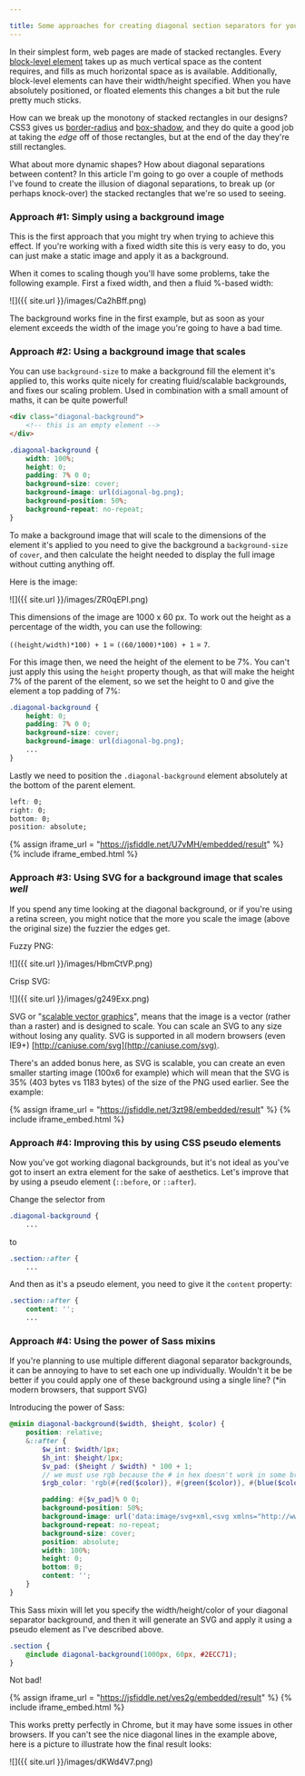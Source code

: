```yaml
---

title: Some approaches for creating diagonal section separators for your website
---
```


In their simplest form, web pages are made of stacked rectangles. Every [block-level element](https://developer.mozilla.org/en-US/docs/Web/HTML/Block-level_elements) takes up as much vertical space as the content requires, and fills as much horizontal space as is available. Additionally, block-level elements can have their width/height specified. When you have absolutely positioned, or floated elements this changes a bit but the rule pretty much sticks.

<!-- more -->

How can we break up the monotony of stacked rectangles in our designs? CSS3 gives us [border-radius](https://developer.mozilla.org/en-US/docs/Web/CSS/border-radius) and [box-shadow](https://developer.mozilla.org/en-US/docs/Web/CSS/box-shadow), and they do quite a good job at taking the *edge* off of those rectangles, but at the end of the day they're still rectangles.

What about more dynamic shapes? How about diagonal separations between content? In this article I'm going to go over a couple of methods I've found to create the illusion of diagonal separations, to break up (or perhaps knock-over) the stacked rectangles that we're so used to seeing.


### Approach #1: Simply using a background image

This is the first approach that you might try when trying to achieve this effect. If you're working with a fixed width site this is very easy to do, you can just make a static image and apply it as a background.

When it comes to scaling though you'll have some problems, take the following example. First a fixed width, and then a fluid %-based width:

![]({{ site.url }}/images/Ca2hBff.png)

The background works fine in the first example, but as soon as your element exceeds the width of the image you're going to have a bad time.

### Approach #2: Using a background image that scales

You can use `background-size` to make a background fill the element it's applied to, this works quite nicely for creating fluid/scalable backgrounds, and fixes our scaling problem. Used in combination with a small amount of maths, it can be quite powerful!

```html
<div class="diagonal-background">
    <!-- this is an empty element -->
</div>
```

```css
.diagonal-background {
    width: 100%;
    height: 0;
    padding: 7% 0 0;
    background-size: cover;
    background-image: url(diagonal-bg.png);
    background-position: 50%;
    background-repeat: no-repeat;
}
```

To make a background image that will scale to the dimensions of the element it's applied to you need to give the background a `background-size` of `cover`, and then calculate the height needed to display the full image without cutting anything off.

Here is the image:

![]({{ site.url }}/images/ZR0qEPI.png)

This dimensions of the image are 1000 x 60 px. To work out the height as a percentage of the width, you can use the following:

`((height/width)*100) + 1` = `((60/1000)*100) + 1` = `7`.

For this image then, we need the height of the element to be 7%. You can't just apply this using the `height` property though, as that will make the height 7% of the parent of the element, so we set the height to 0 and give the element a top padding of 7%:

```css
.diagonal-background {
    height: 0;
    padding: 7% 0 0;
    background-size: cover;
    background-image: url(diagonal-bg.png);
    ...
}
```

Lastly we need to position the `.diagonal-background` element absolutely at the bottom of the parent element.

```css
left: 0;
right: 0;
bottom: 0;
position: absolute;
```

{% assign iframe_url = "https://jsfiddle.net/U7vMH/embedded/result" %}
{% include iframe_embed.html %}

### Approach #3: Using SVG for a background image that scales _well_

If you spend any time looking at the diagonal background, or if you're using a retina screen, you might notice that the more you scale the image (above the original size) the fuzzier the edges get.

Fuzzy PNG:

![]({{ site.url }}/images/HbmCtVP.png)

Crisp SVG:

![]({{ site.url }}/images/g249Exx.png)

SVG or "[scalable vector graphics](http://en.wikipedia.org/wiki/Scalable_Vector_Graphics)", means that the image is a vector (rather than a raster) and is designed to scale. You can scale an SVG to any size without losing any quality. SVG is supported in all modern browsers (even IE9+) [http://caniuse.com/svg](http://caniuse.com/svg).

There's an added bonus here, as SVG is scalable, you can create an even smaller starting image (100x6 for example) which will mean that the SVG is 35% (403 bytes vs 1183 bytes) of the size of the PNG used earlier. See the example:

{% assign iframe_url = "https://jsfiddle.net/3zt98/embedded/result" %}
{% include iframe_embed.html %}

### Approach #4: Improving this by using CSS pseudo elements

Now you've got working diagonal backgrounds, but it's not ideal as you've got to insert an extra element for the sake of aesthetics. Let's improve that by using a pseudo element (`::before`, or `::after`).

Change the selector from

```css
.diagonal-background {
    ...
```

to

```css
.section::after {
    ...
```

And then as it's a pseudo element, you need to give it the `content` property:

```css
.section::after {
    content: '';
    ...
```


### Approach #4: Using the power of Sass mixins

If you're planning to use multiple different diagonal separator backgrounds, it can be annoying to have to set each one up individually. Wouldn't it be be better if you could apply one of these background using a single line? (*in modern browsers, that support SVG)


Introducing the power of Sass:

```scss
@mixin diagonal-background($width, $height, $color) {
    position: relative;
    &::after {
        $w_int: $width/1px;
        $h_int: $height/1px;
        $v_pad: ($height / $width) * 100 + 1;
        // we must use rgb because the # in hex doesn't work in some browsers
        $rgb_color: 'rgb(#{red($color)}, #{green($color)}, #{blue($color)})';

        padding: #{$v_pad}% 0 0;
        background-position: 50%;
        background-image: url('data:image/svg+xml,<svg xmlns="http://www.w3.org/2000/svg" width="#{$w_int}" height="#{$h_int}"><polygon points="0,#{$h_int} #{$w_int},0 #{$w_int},#{$h_int}" style="fill:#{$rgb_color};stroke:#{$rgb_color};stroke-width:0"></polygon></svg>');
        background-repeat: no-repeat;
        background-size: cover;
        position: absolute;
        width: 100%;
        height: 0;
        bottom: 0;
        content: '';
    }
}
```

This Sass mixin will let you specify the width/height/color of your diagonal separator background, and then it will generate an SVG and apply it using a pseudo element as I've described above.

```scss
.section {
    @include diagonal-background(1000px, 60px, #2ECC71);
}
```

Not bad!

{% assign iframe_url = "https://jsfiddle.net/ves2g/embedded/result" %}
{% include iframe_embed.html %}

This works pretty perfectly in Chrome, but it may have some issues in other browsers. If you can't see the nice diagonal lines in the example above, here is a picture to illustrate how the final result looks:

![]({{ site.url }}/images/dKWd4V7.png)
